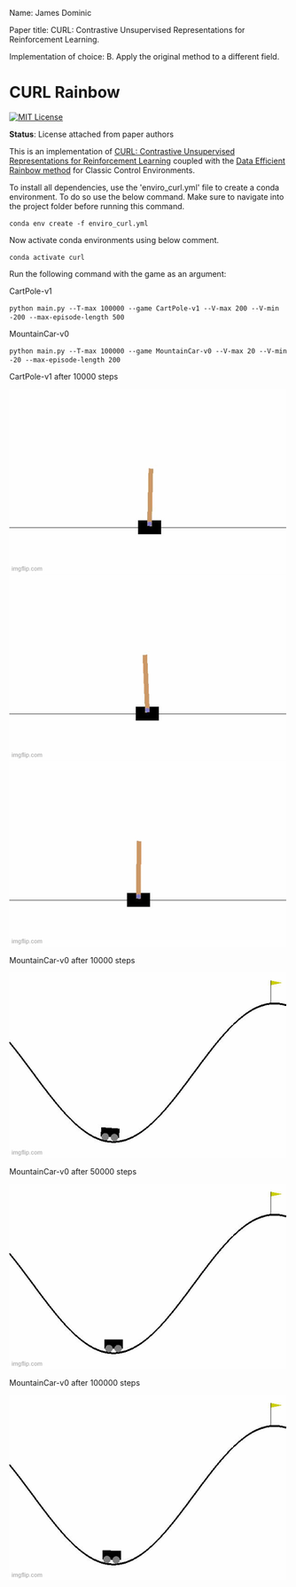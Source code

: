 Name: James Dominic

Paper title: CURL: Contrastive Unsupervised Representations for Reinforcement Learning.

Implementation of choice: B. Apply the original method to a different field.

CURL Rainbow
=======
[![MIT License](https://img.shields.io/badge/license-MIT-blue.svg)](LICENSE.md)

**Status**: License attached from paper authors

This is an implementation of [CURL: Contrastive Unsupervised Representations for
Reinforcement Learning](https://arxiv.org/abs/2004.04136) coupled with the [Data Efficient Rainbow method](https://arxiv.org/abs/1906.05243) for Classic Control Environments.

To install all dependencies, use the 'enviro_curl.yml' file to create a conda environment. To do so use the below command. Make sure to navigate into the project folder before running this command.

```
conda env create -f enviro_curl.yml
```

Now activate conda environments using below comment.

```
conda activate curl
```

Run the following command with the game as an argument:

CartPole-v1
```
python main.py --T-max 100000 --game CartPole-v1 --V-max 200 --V-min -200 --max-episode-length 500
```

MountainCar-v0
```
python main.py --T-max 100000 --game MountainCar-v0 --V-max 20 --V-min -20 --max-episode-length 200
```

CartPole-v1 after 10000 steps

![cartpole after 10000 steps](video/cart_10000.gif)
![cartpole after 50000 steps](video/cart_50000.gif)
![cartpole after 100000 steps](video/cart_100000.gif)

MountainCar-v0 after 10000 steps

![mountaincar after 10000 steps](video/mount_10000.gif)

MountainCar-v0 after 50000 steps

![mountaincar after 50000 steps](video/mount_50000.gif)

MountainCar-v0 after 100000 steps

![mountaincar after 100000 steps](video/mount_100000.gif)